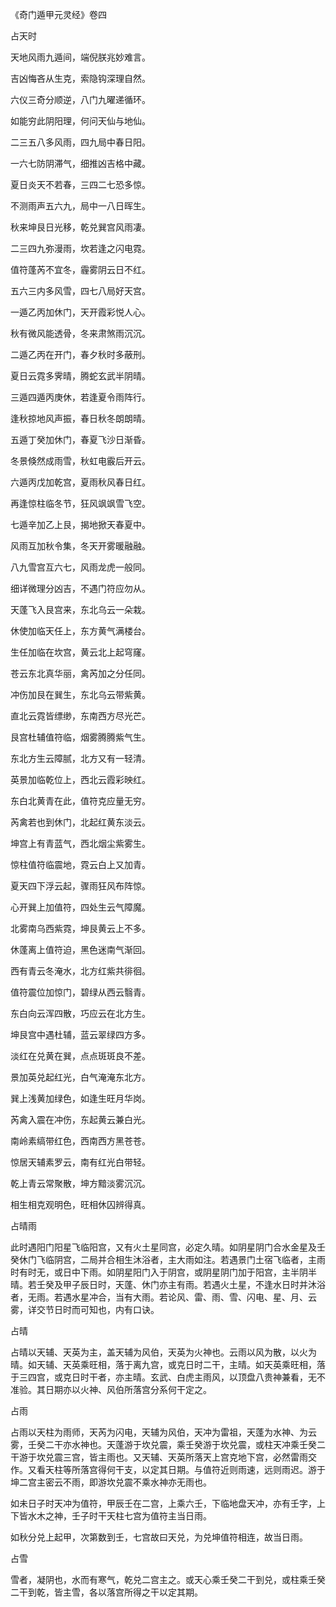 《奇门遁甲元灵经》卷四

占天时

天地风雨九遁间，端倪朕兆妙难言。

吉凶悔吝从生克，索隐钩深理自然。

六仪三奇分顺逆，八门九曜递循环。

如能穷此阴阳理，何问天仙与地仙。

二三五八多风雨，四九局中春日阳。

一六七防阴滞气，细推凶吉格中藏。

夏日炎天不若春，三四二七恐多惊。

不测雨声五六九，局中一八日晖生。

秋来坤艮日光移，乾兑巽宫风雨凄。

二三四九弥漫雨，坎若逢之闪电霓。

值符蓬芮不宜冬，霾雾阴云日不红。

五六三内多风雪，四七八局好天宫。

一遁乙丙加休门，天开霞彩悦人心。

秋有微风能透骨，冬来肃煞雨沉沉。

二遁乙丙在开门，春夕秋时多蔽刑。

夏日云霓多霁晴，腾蛇玄武半阴晴。

三遁四遁丙庚休，若逢夏令雨阵行。

逢秋掠地风声振，春日秋冬朗朗晴。

五遁丁癸加休门，春夏飞沙日渐昏。

冬景倏然成雨雪，秋虹电霰后开云。

六遁丙戊加乾宫，夏雨秋风春日红。

再逢惊柱临冬节，狂风飒飒雪飞空。

七遁辛加乙上艮，揭地掀天春夏中。

风雨互加秋令集，冬天开雾暖融融。

八九雪宫互六七，风雨龙虎一般同。

细详微理分凶吉，不遇门符应勿从。

天蓬飞入艮宫来，东北乌云一朵栽。

休使加临天任上，东方黄气满楼台。

生任加临在坎宫，黄云北上起穹窿。

苍云东北真华丽，禽芮加之分任同。

冲伤加艮在巽生，东北乌云带紫黄。

直北云霓皆缥缈，东南西方尽光芒。

艮宫杜辅值符临，烟雾腾腾紫气生。

东北方生云障腻，北方又有一轻清。

英景加临乾位上，西北云霞彩映红。

东白北黄青在此，值符克应量无穷。

芮禽若也到休门，北起红黄东淡云。

坤宫上有青蓝气，西北烟尘紫雾生。

惊柱值符临震地，霓云白上又加青。

夏天四下浮云起，骤雨狂风布阵惊。

心开巽上加值符，四处生云气障魔。

北雾南乌西紫霓，坤艮黄云上不多。

休蓬离上值符迫，黑色迷南气渐回。

西有青云冬淹水，北方红紫共徘徊。

值符震位加惊门，碧绿从西云翳青。

东白向云浑四散，巧应云在北方生。

坤艮宫中遇杜辅，蓝云翠绿四方多。

淡红在兑黄在巽，点点斑斑良不差。

景加英兑起红光，白气淹淹东北方。

巽上浅黄加绿色，如逢生旺月华岗。

芮禽入震在冲伤，东起黄云兼白光。

南岭素缟带红色，西南西方黑苍苍。

惊居天辅素罗云，南有红光白带轻。

乾上青云常聚散，坤方黯淡雾沉沉。

相生相克观明色，旺相休囚辨得真。

占晴雨

此时遇阳门阳星飞临阳宫，又有火土星同宫，必定久晴。如阴星阴门合水金星及壬癸休门飞临阴宫，二局并合相生沐浴者，主大雨如注。若遇景门土宿飞临者，主雨时有时无，或日中下雨。如阴星阳门入于阴宫，或阴星阴门加于阳宫，主半阴半晴。若壬癸及甲子辰日时，天蓬、休门亦主有雨。若遇火土星，不逢水日时并沐浴者，无雨。若遇水星冲合，当有大雨。若论风、雷、雨、雪、闪电、星、月、云雾，详交节日时而可知也，内有口诀。

占晴

占晴以天辅、天英为主，盖天辅为风伯，天英为火神也。云雨以风为散，以火为晴。如天辅、天英乘旺相，落于离九宫，或克日时二干，主晴。如天英乘旺相，落于三四宫，或克日时干者，亦主晴。玄武、白虎主雨风，以顶盘八贵神兼看，无不准验。其日期亦以火神、风伯所落宫分系何干定之。

占雨

占雨以天柱为雨师，天芮为闪电，天辅为风伯，天冲为雷祖，天蓬为水神、为云雾，壬癸二干亦水神也。天蓬游于坎兑震，乘壬癸游于坎兑震，或柱天冲乘壬癸二干游于坎兑震三宫，皆主雨也。又天辅、天英所落天上宫克地下宫，必然雷雨交作。又看天柱等所落宫得何干支，以定其日期。与值符近则雨速，远则雨迟。游于坤二宫主密云不雨，即游坎兑震不乘水神亦无雨也。

如未日子时天冲为值符，甲辰壬在二宫，上乘六壬，下临地盘天冲，亦有壬字，上下皆水木之神，壬子时干天柱七宫为值符主当日雨。

如秋分兑上起甲，次第数到壬，七宫故曰天兑，为兑坤值符相连，故当日雨。

占雪

雪者，凝阴也，水而有寒气，乾兑二宫主之。或天心乘壬癸二干到兑，或柱乘壬癸二干到乾，皆主雪，各以落宫所得之干以定其期。


